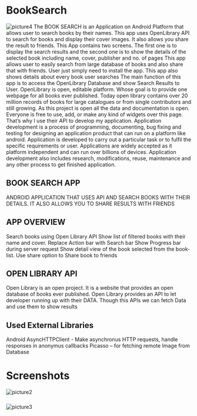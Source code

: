 # BookSearch
![picture4](https://cloud.githubusercontent.com/assets/26799985/24587895/257f1e56-17dc-11e7-928b-cd0c685d6ecc.png)
The BOOK SEARCH is an Application on Android Platform that allows user to search books by their names. This app uses OpenLibrary API to search for books and display their cover images.  It also allows you share the result to friends.
This App contains two screens. The first one is to display the search results and the second one is to show the details of the selected book including name, cover, publisher and no. of pages
This app allows user to easily search from large database of books and also share that with friends. User just simply need to install the app. This app also shows details about every book user searches 
The main function of this app is to access the OpenLibrary Database and show Search Results to User. OpenLibrary is open, editable platform. Whose goal is to provide one webpage for all books ever published. Today open library contains over 20 million records of books for large catalogues or from single contributors and still growing. As this project is open all the data and documentation is open. Everyone is free to use, add, or make any kind of widgets over this page. That’s why I use their API to develop my application. 
Application development is a process of programming, documenting, bug fixing and testing for designing an application product that can run on a platform like android. Application is developed to carry out a particular task or to fulfil the specific requirements or user. Applications are widely accepted as it platform independent and can run over billions of devices. Application development also includes research, modifications, reuse, maintenance and any other process to get finished application.

## BOOK SEARCH APP
ANDROID APPLICATION THAT USES API AND SEARCH BOOKS WITH THEIR DETAILS. IT ALSO ALLOWS YOU TO SHARE RESULTS WITH FRIENDS

## APP OVERVIEW
Search books using Open Library API
Show list of filtered books with their name and cover.
Replace Action bar with Search bar
Show Progress bar during server request
Show detail view of the book selected from the book-list.
Use share option to Share book to friends

## OPEN LIBRARY API
Open Library is an open project. It is a website that provides an open database of books ever published.
Open Library provides an API to let developer running up with their DATA. 
Though this APIs we can fetch Data and use them to show results 

## Used External Libraries
Android AsyncHTTPClient - Make asynchronus HTTP requests, handle responses in anonymus callbacks
Picasso – for fetching remote Image from Database

# Screenshots
![picture2](https://cloud.githubusercontent.com/assets/26799985/24587866/a6513fce-17db-11e7-895d-739ddfb8a3c1.png)
### 
![picture3](https://cloud.githubusercontent.com/assets/26799985/24587883/eadb786c-17db-11e7-8d7d-265881f7ed9a.png)
